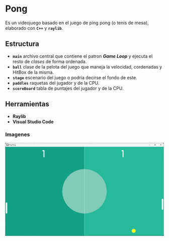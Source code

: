 # Pong
Es un videojuego basado en el juego de ping pong (o tenis de mesa), elaborado con **`C++`** y **`raylib`**.

## Estructura
- **`main`** archivo central que contiene el patron ***Game Loop*** y ejecuta el resto de *clases* de forma ordenada.
- **`ball`** clase de la pelota del juego que maneja la velocidad, cordenadas y HitBox de la misma.
- **`stage`** escenario del juego o podria decirse el fondo de este.
- **`paddles`** raquetas del jugador y de la CPU.
- **`scoreBoard`** tabla de puntajes del jugador y de la CPU.

## Herramientas
- __Raylib__
- __Visual Studio Code__

### Imagenes
<div align="center">
    <img src="preview.png">
</div>